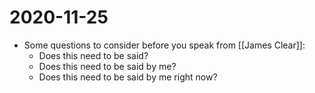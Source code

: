 # 2020-11-25

- Some questions to consider before you speak from [[James Clear]]:
  - Does this need to be said?
  - Does this need to be said by me?
  - Does this need to be said by me right now?

[//begin]: # "Autogenerated link references for markdown compatibility"
[james-clear]: james-clear "James Clear"
[//end]: # "Autogenerated link references"